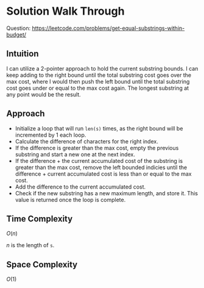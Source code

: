 # Solution Walk Through
Question: https://leetcode.com/problems/get-equal-substrings-within-budget/

## Intuition
I can utilize a 2-pointer approach to hold the current substring bounds. I can keep adding to the right bound until the total substring cost goes over the max cost, where I would then push the left bound until the total substring cost goes under or equal to the max cost again. The longest substring at any point would be the result.

## Approach
- Initialize a loop that will run `len(s)` times, as the right bound will be incremented by 1 each loop.
- Calculate the difference of characters for the right index.
- If the difference is greater than the max cost, empty the previous substring and start a new one at the next index.
- If the difference + the current accumulated cost of the substring is greater than the max cost, remove the left bounded indicies until the difference + current accumulated cost is less than or equal to the max cost.
- Add the difference to the current accumulated cost.
- Check if the new substring has a new maximum length, and store it. This value is returned once the loop is complete.

## Time Complexity
$O(n)$

$n$ is the length of `s`.

## Space Complexity
$O(1)$